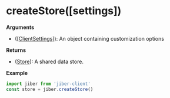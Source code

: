 # createStore([settings])

__Arguments__  
 - ([[ClientSettings](settings.md)]): An object containing customization options

__Returns__  
  - ([Store](store.md)): A shared data store.

__Example__
```javascript
import jiber from 'jiber-client'
const store = jiber.createStore()
```
